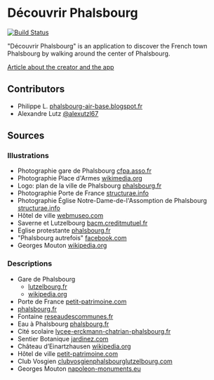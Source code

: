 # Découvrir Phalsbourg
[![Build Status](https://travis-ci.org/cedced19/decouvrir-phalsbourg.svg?branch=master)](https://travis-ci.org/cedced19/decouvrir-phalsbourg)

"Découvrir Phalsbourg" is an application to discover the French town Phalsbourg by walking around the center of Phalsbourg.

[Article about the creator and the app](http://www.republicain-lorrain.fr/edition-de-sarrebourg-chateau-salins/2017/08/02/cedric-jung-fait-decouvrir-la-place-d-armes-de-phalsbourg-au-monde-avec-son-appli)

## Contributors

* Philippe L. [phalsbourg-air-base.blogspot.fr](http://phalsbourg-air-base.blogspot.fr/)
* Alexandre Lutz [@alexutzl67](https://www.instagram.com/alexutzl67/)

## Sources

### Illustrations

* Photographie gare de Phalsbourg [cfpa.asso.fr](http://www.cfpa.asso.fr/Previsu_GARE.html?IDGare=7413&Order=&combo_Carte=TOUT&combo_Gare=P&combo_Compagnie=Alsace-Lorraine&combo_Departement=TOUT&combo_Image=OUI&Txt_Recherche=&chk_Contenant=)
* Photographie Place d'Armes [wikimedia.org](https://commons.wikimedia.org/wiki/File:Phalsbourg_IMG_3532.JPG)
* Logo: plan de la ville de Phalsbourg [phalsbourg.fr](http://www.phalsbourg.fr/Le_Tourisme/L_Histoire)
* Photographie Porte de France [structurae.info](https://structurae.info/ouvrages/porte-de-france-1680-phalsbourg)
* Photographie Église Notre-Dame-de-l'Assomption de Phalsbourg [structurae.info](https://structurae.info/ouvrages/eglise-notre-dame-de-l-assomption-de-phalsbourg)
* Hôtel de ville [webmuseo.com](http://webmuseo.com/ws/musee-phalsbourg/app/report/index.html1)
* Saverne et Lutzelbourg [bacm.creditmutuel.fr](http://www.bacm.creditmutuel.fr/fr/maugendre.html)
* Eglise protestante [phalsbourg.fr](https://www.phalsbourg.fr/dynamic/pdf/phg_infos_octobre_2017.pdf)
* "Phalsbourg autrefois" [facebook.com](https://www.facebook.com/phalsbourgautrefois/)
* Georges Mouton [wikipedia.org](https://fr.wikipedia.org/wiki/Georges_Mouton)

### Descriptions

* Gare de Phalsbourg
  *  [lutzelbourg.fr](http://www.lutzelbourg.fr/village/historique-de-lutzelbourg-1.php)
  *  [wikipedia.org](https://fr.wikipedia.org/wiki/Ligne_de_Lutzelbourg_%C3%A0_Drulingen)
* Porte de France [petit-patrimoine.com](http://www.petit-patrimoine.com/fiche-petit-patrimoine.php?id_pp=57540_1)
* [phalsbourg.fr](http://www.phalsbourg.fr/Le_tourisme/Le_Patrimoine)
* Fontaine [reseaudescommunes.fr](http://cdn2_3.reseaudescommunes.fr:8880/cities/419/documents/gpna6s5qdet2zb.pdf)
* Eau à Phalsbourg [phalsbourg.fr](http://www.phalsbourg.fr/La_ville/L_eau__l_assainissement)
* Cité scolaire [lycee-erckmann-chatrian-phalsbourg.fr](http://lycee-erckmann-chatrian-phalsbourg.fr/index.php/infos-diverses/un-peu-d-histoire)
* Sentier Botanique [jardinez.com](http://www.jardinez.com/Parcs-Sentier-Botanique-du-Brunnenthal_Phalsbourg_Moselle_Grand-Est-France_fr_805.html)
* Château d’Einartzhausen [wikipedia.org](https://fr.wikipedia.org/wiki/Ch%C3%A2teau_d%27Einartzhausen)
* Hôtel de ville [petit-patrimoine.com](http://www.petit-patrimoine.com/fiche-petit-patrimoine.php?id_pp=57540_11)
* Club Vosgien [clubvosgienphalsbourglutzelbourg.com](http://www.clubvosgienphalsbourglutzelbourg.com)
* Georges Mouton [napoleon-monuments.eu](http://napoleon-monuments.eu/Napoleon1er/Mouton.htm)
